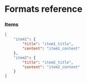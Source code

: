 # Formats reference

### Items
``` json
[
    "item1": {
        "title": "item1_title",
        "content": "item1_content"
    },
    "item2": {
        "title": "item2_title",
        "content": "item2_content"
    }
]
```
